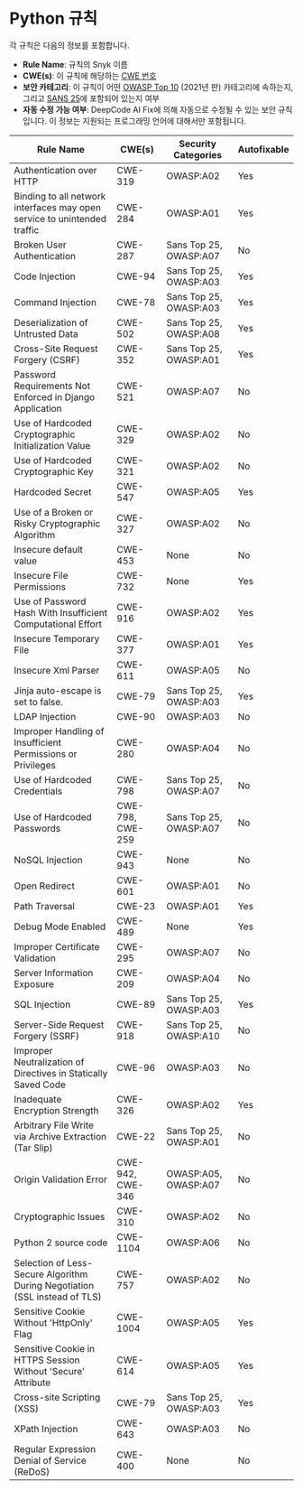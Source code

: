 # Python 규칙

각 규칙은 다음의 정보를 포함합니다.

* **Rule Name**: 규칙의 Snyk 이름
* **CWE(s)**: 이 규칙에 해당하는 [CWE 번호](https://cwe.mitre.org/)
* **보안 카테고리**: 이 규칙이 어떤 [OWASP Top 10](https://owasp.org/Top10/) (2021년 판) 카테고리에 속하는지, 그리고 [SANS 25](https://www.sans.org/top25-software-errors/)에 포함되어 있는지 여부
* **자동 수정 가능 여부**: DeepCode AI Fix에 의해 자동으로 수정될 수 있는 보안 규칙입니다. 이 정보는 지원되는 프로그래밍 언어에 대해서만 포함됩니다.

| Rule Name                                                                  | CWE(s)           | Security Categories    | Autofixable |
| -------------------------------------------------------------------------- | ---------------- | ---------------------- | ----------- |
| Authentication over HTTP                                                   | CWE-319          | OWASP:A02              | Yes         |
| Binding to all network interfaces may open service to unintended traffic   | CWE-284          | OWASP:A01              | Yes         |
| Broken User Authentication                                                 | CWE-287          | Sans Top 25, OWASP:A07 | No          |
| Code Injection                                                             | CWE-94           | Sans Top 25, OWASP:A03 | Yes         |
| Command Injection                                                          | CWE-78           | Sans Top 25, OWASP:A03 | Yes         |
| Deserialization of Untrusted Data                                          | CWE-502          | Sans Top 25, OWASP:A08 | Yes         |
| Cross-Site Request Forgery (CSRF)                                          | CWE-352          | Sans Top 25, OWASP:A01 | Yes         |
| Password Requirements Not Enforced in Django Application                   | CWE-521          | OWASP:A07              | No          |
| Use of Hardcoded Cryptographic Initialization Value                        | CWE-329          | OWASP:A02              | No          |
| Use of Hardcoded Cryptographic Key                                         | CWE-321          | OWASP:A02              | No          |
| Hardcoded Secret                                                           | CWE-547          | OWASP:A05              | Yes         |
| Use of a Broken or Risky Cryptographic Algorithm                           | CWE-327          | OWASP:A02              | No          |
| Insecure default value                                                     | CWE-453          | None                   | No          |
| Insecure File Permissions                                                  | CWE-732          | None                   | Yes         |
| Use of Password Hash With Insufficient Computational Effort                | CWE-916          | OWASP:A02              | Yes         |
| Insecure Temporary File                                                    | CWE-377          | OWASP:A01              | Yes         |
| Insecure Xml Parser                                                        | CWE-611          | OWASP:A05              | No          |
| Jinja auto-escape is set to false.                                         | CWE-79           | Sans Top 25, OWASP:A03 | Yes         |
| LDAP Injection                                                             | CWE-90           | OWASP:A03              | No          |
| Improper Handling of Insufficient Permissions or Privileges                | CWE-280          | OWASP:A04              | No          |
| Use of Hardcoded Credentials                                               | CWE-798          | Sans Top 25, OWASP:A07 | No          |
| Use of Hardcoded Passwords                                                 | CWE-798, CWE-259 | Sans Top 25, OWASP:A07 | No          |
| NoSQL Injection                                                            | CWE-943          | None                   | No          |
| Open Redirect                                                              | CWE-601          | OWASP:A01              | No          |
| Path Traversal                                                             | CWE-23           | OWASP:A01              | Yes         |
| Debug Mode Enabled                                                         | CWE-489          | None                   | Yes         |
| Improper Certificate Validation                                            | CWE-295          | OWASP:A07              | No          |
| Server Information Exposure                                                | CWE-209          | OWASP:A04              | No          |
| SQL Injection                                                              | CWE-89           | Sans Top 25, OWASP:A03 | Yes         |
| Server-Side Request Forgery (SSRF)                                         | CWE-918          | Sans Top 25, OWASP:A10 | No          |
| Improper Neutralization of Directives in Statically Saved Code             | CWE-96           | OWASP:A03              | No          |
| Inadequate Encryption Strength                                             | CWE-326          | OWASP:A02              | Yes         |
| Arbitrary File Write via Archive Extraction (Tar Slip)                     | CWE-22           | Sans Top 25, OWASP:A01 | No          |
| Origin Validation Error                                                    | CWE-942, CWE-346 | OWASP:A05, OWASP:A07   | No          |
| Cryptographic Issues                                                       | CWE-310          | OWASP:A02              | No          |
| Python 2 source code                                                       | CWE-1104         | OWASP:A06              | No          |
| Selection of Less-Secure Algorithm During Negotiation (SSL instead of TLS) | CWE-757          | OWASP:A02              | No          |
| Sensitive Cookie Without 'HttpOnly' Flag                                   | CWE-1004         | OWASP:A05              | Yes         |
| Sensitive Cookie in HTTPS Session Without 'Secure' Attribute               | CWE-614          | OWASP:A05              | Yes         |
| Cross-site Scripting (XSS)                                                 | CWE-79           | Sans Top 25, OWASP:A03 | Yes         |
| XPath Injection                                                            | CWE-643          | OWASP:A03              | No          |
| Regular Expression Denial of Service (ReDoS)                               | CWE-400          | None                   | No          |
